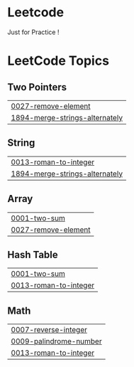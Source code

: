 # Leetcode
Just for Practice !

<!---LeetCode Topics Start-->
# LeetCode Topics
## Two Pointers
|  |
| ------- |
| [0027-remove-element](https://github.com/Nivrutti499/Leetcode/tree/master/0027-remove-element) |
| [1894-merge-strings-alternately](https://github.com/Nivrutti499/Leetcode/tree/master/1894-merge-strings-alternately) |
## String
|  |
| ------- |
| [0013-roman-to-integer](https://github.com/Nivrutti499/Leetcode/tree/master/0013-roman-to-integer) |
| [1894-merge-strings-alternately](https://github.com/Nivrutti499/Leetcode/tree/master/1894-merge-strings-alternately) |
## Array
|  |
| ------- |
| [0001-two-sum](https://github.com/Nivrutti499/Leetcode/tree/master/0001-two-sum) |
| [0027-remove-element](https://github.com/Nivrutti499/Leetcode/tree/master/0027-remove-element) |
## Hash Table
|  |
| ------- |
| [0001-two-sum](https://github.com/Nivrutti499/Leetcode/tree/master/0001-two-sum) |
| [0013-roman-to-integer](https://github.com/Nivrutti499/Leetcode/tree/master/0013-roman-to-integer) |
## Math
|  |
| ------- |
| [0007-reverse-integer](https://github.com/Nivrutti499/Leetcode/tree/master/0007-reverse-integer) |
| [0009-palindrome-number](https://github.com/Nivrutti499/Leetcode/tree/master/0009-palindrome-number) |
| [0013-roman-to-integer](https://github.com/Nivrutti499/Leetcode/tree/master/0013-roman-to-integer) |
<!---LeetCode Topics End-->